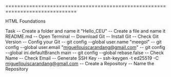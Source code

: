 ==============================================================================

HTML Foundations

Task
-- Create a folder and name it "Hello_CEU"
-- Create a file and name it README.md
-- Open Terminal
-- Download Git
-- Install Git
-- Check Git Version
-- Config your Git
-- git config --global user.name "meegol"
-- git config --global user.email "miguellouiscarandang@gmail.com"
-- git config --global ini.defaultBranch main
-- git config --global rebase.false
-- Check Name
-- Check Email
-- Generate SSH Key
-- ssh-keygen -t ed25519 -C miguellouiscarandang@gmail.com
-- Create a Repository
-- Name the Repository